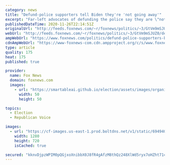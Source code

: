 ```yaml
---
category: news
title: "Defund-police supporters tell Biden they're 'not going away'"
excerpt: "Far-left advocates of defunding the police say they are \"not going away\" just because Joe Biden won the presidency."
publishedDateTime: 2020-11-26T22:14:51Z
originalUrl: "http://feeds.foxnews.com/~r/foxnews/politics/~3/GtVm9mSJUZ0/defund-police-supporters-biden-going-away"
webUrl: "http://feeds.foxnews.com/~r/foxnews/politics/~3/GtVm9mSJUZ0/defund-police-supporters-biden-going-away"
ampWebUrl: "https://www.foxnews.com/politics/defund-police-supporters-biden-going-away.amp"
cdnAmpWebUrl: "https://www-foxnews-com.cdn.ampproject.org/c/s/www.foxnews.com/politics/defund-police-supporters-biden-going-away.amp"
type: article
quality: 175
heat: 175
published: true

provider:
  name: Fox News
  domain: foxnews.com
  images:
    - url: "https://smartableai.github.io/election/assets/images/organizations/foxnews.com-50x50.jpg"
      width: 50
      height: 50

topics:
  - Election
  - Republican Voice

images:
  - url: "https://cf-images.us-east-1.prod.boltdns.net/v1/static/694940094001/8a4ccc22-74ac-4b55-a7d7-044271b4aab8/7adcaf6a-fc3c-456c-95df-9c1af8f69f92/1280x720/match/image.jpg"
    width: 1280
    height: 720
    isCached: true

secured: "kknvDjpzWPIM0pQGjxoXnibbX0J8fR4gAfzM8thQz248XlWd5ryx7oHZht71cK09G66LY1k2/l3qFMbxIZpe39Br5SVC9Ubp1lXHyJXkdSN0mfvgnZ23mUt/p2Rmbz2WzQn3BuyumZ+Qp3ccTKg4V/89CV5YffR4wSxKIqx5fxueHVf5m12kAhsmHRg95t2p4AHAVgZb/1ZRRXxXnDW2wuolKi38xWsAgQi64TkIQ6hXqBCYTlgCjBCQezBREo4ItQ9ih7NMUE96xqxeD0TEh0A1qFYkJenUu5csihLiGcjbHTrGmGTAS0nrj5X/MWdEJ1Xd6qRmn5kuHKSZqVJTOIQgSolSnyaZsjtBMrSaL1s=;NxANXamLe2ZYZ5G/u23KoQ=="
---
```



